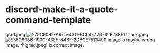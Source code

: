 # discord-make-it-a-quote-command-template
grad.jpeg
![279C909E-A975-4311-BC64-22B732F23BE1](https://user-images.githubusercontent.com/95852520/163949373-f1f8b97e-0c6f-45cf-843d-ebaca7a3ca98.jpeg)
black.jpeg
![E38D9036-190C-43EF-84BF-2DBCE7513490](https://user-images.githubusercontent.com/95852520/163949394-4110fcbd-d5b6-4c88-8cb7-87cec8738177.jpeg)
[image](https://github.com/YutoYuto990/discord-make-it-a-quote-command-template/blob/main/A363217A-9E18-4765-A3EB-0DF559295FDC.png) is maybe wrong image.
↑(grad.jpeg) is correct image.
